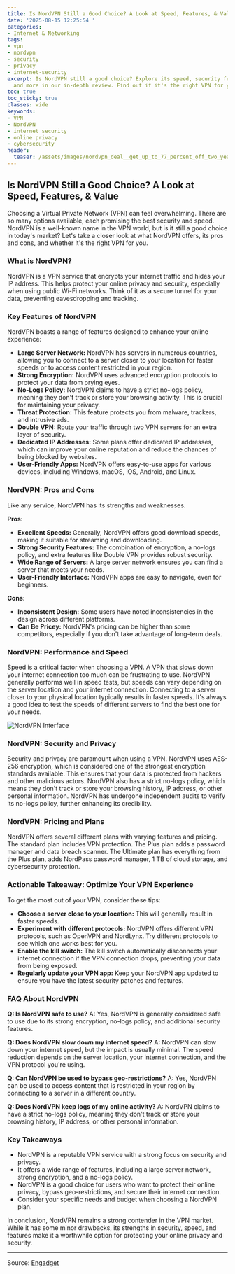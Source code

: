 ```yaml
---
title: Is NordVPN Still a Good Choice? A Look at Speed, Features, & Value
date: '2025-08-15 12:25:54 '
categories:
- Internet & Networking
tags:
- vpn
- nordvpn
- security
- privacy
- internet-security
excerpt: Is NordVPN still a good choice? Explore its speed, security features, pricing,
  and more in our in-depth review. Find out if it's the right VPN for you.
toc: true
toc_sticky: true
classes: wide
keywords:
- VPN
- NordVPN
- internet security
- online privacy
- cybersecurity
header:
  teaser: /assets/images/nordvpn_deal__get_up_to_77_percent_off_two_year_pl_20250815122553.jpg
---
```


## Is NordVPN Still a Good Choice? A Look at Speed, Features, & Value

Choosing a Virtual Private Network (VPN) can feel overwhelming. There are so many options available, each promising the best security and speed. NordVPN is a well-known name in the VPN world, but is it still a good choice in today's market? Let's take a closer look at what NordVPN offers, its pros and cons, and whether it's the right VPN for you.

### What is NordVPN?

NordVPN is a VPN service that encrypts your internet traffic and hides your IP address. This helps protect your online privacy and security, especially when using public Wi-Fi networks. Think of it as a secure tunnel for your data, preventing eavesdropping and tracking.

### Key Features of NordVPN

NordVPN boasts a range of features designed to enhance your online experience:

*   **Large Server Network:** NordVPN has servers in numerous countries, allowing you to connect to a server closer to your location for faster speeds or to access content restricted in your region.
*   **Strong Encryption:** NordVPN uses advanced encryption protocols to protect your data from prying eyes.
*   **No-Logs Policy:** NordVPN claims to have a strict no-logs policy, meaning they don't track or store your browsing activity. This is crucial for maintaining your privacy.
*   **Threat Protection:** This feature protects you from malware, trackers, and intrusive ads.
*   **Double VPN:** Route your traffic through two VPN servers for an extra layer of security.
*   **Dedicated IP Addresses:** Some plans offer dedicated IP addresses, which can improve your online reputation and reduce the chances of being blocked by websites.
*   **User-Friendly Apps:** NordVPN offers easy-to-use apps for various devices, including Windows, macOS, iOS, Android, and Linux.

### NordVPN: Pros and Cons

Like any service, NordVPN has its strengths and weaknesses.

**Pros:**

*   **Excellent Speeds:** Generally, NordVPN offers good download speeds, making it suitable for streaming and downloading.
*   **Strong Security Features:** The combination of encryption, a no-logs policy, and extra features like Double VPN provides robust security.
*   **Wide Range of Servers:** A large server network ensures you can find a server that meets your needs.
*   **User-Friendly Interface:** NordVPN apps are easy to navigate, even for beginners.

**Cons:**

*   **Inconsistent Design:** Some users have noted inconsistencies in the design across different platforms.
*   **Can Be Pricey:** NordVPN's pricing can be higher than some competitors, especially if you don't take advantage of long-term deals.


### NordVPN: Performance and Speed

Speed is a critical factor when choosing a VPN. A VPN that slows down your internet connection too much can be frustrating to use. NordVPN generally performs well in speed tests, but speeds can vary depending on the server location and your internet connection. Connecting to a server closer to your physical location typically results in faster speeds. It's always a good idea to test the speeds of different servers to find the best one for your needs.

![NordVPN Interface](https://o.aolcdn.com/images/dims?image_uri=https%3A%2F%2Fs.yimg.com%2Fos%2Fcreatr-uploaded-images%2F2025-06%2F2bf9e6e0-4865-11f0-b375-58c089da814d&resize=1400%2C933&client=19f2b5e49a271b2bde77&signature=f275b4e90eeb7ba73cd097ace501d2757ebce6de)

### NordVPN: Security and Privacy

Security and privacy are paramount when using a VPN. NordVPN uses AES-256 encryption, which is considered one of the strongest encryption standards available. This ensures that your data is protected from hackers and other malicious actors. NordVPN also has a strict no-logs policy, which means they don't track or store your browsing history, IP address, or other personal information. NordVPN has undergone independent audits to verify its no-logs policy, further enhancing its credibility. 

### NordVPN: Pricing and Plans

NordVPN offers several different plans with varying features and pricing. The standard plan includes VPN protection. The Plus plan adds a password manager and data breach scanner. The Ultimate plan has everything from the Plus plan, adds NordPass password manager, 1 TB of cloud storage, and cybersecurity protection.

### Actionable Takeaway: Optimize Your VPN Experience

To get the most out of your VPN, consider these tips:

*   **Choose a server close to your location:** This will generally result in faster speeds.
*   **Experiment with different protocols:** NordVPN offers different VPN protocols, such as OpenVPN and NordLynx. Try different protocols to see which one works best for you.
*   **Enable the kill switch:** The kill switch automatically disconnects your internet connection if the VPN connection drops, preventing your data from being exposed.
*   **Regularly update your VPN app:** Keep your NordVPN app updated to ensure you have the latest security patches and features.

### FAQ About NordVPN

**Q: Is NordVPN safe to use?**
A: Yes, NordVPN is generally considered safe to use due to its strong encryption, no-logs policy, and additional security features.

**Q: Does NordVPN slow down my internet speed?**
A: NordVPN can slow down your internet speed, but the impact is usually minimal. The speed reduction depends on the server location, your internet connection, and the VPN protocol you're using.

**Q: Can NordVPN be used to bypass geo-restrictions?**
A: Yes, NordVPN can be used to access content that is restricted in your region by connecting to a server in a different country.

**Q: Does NordVPN keep logs of my online activity?**
A: NordVPN claims to have a strict no-logs policy, meaning they don't track or store your browsing history, IP address, or other personal information.

### Key Takeaways

*   NordVPN is a reputable VPN service with a strong focus on security and privacy.
*   It offers a wide range of features, including a large server network, strong encryption, and a no-logs policy.
*   NordVPN is a good choice for users who want to protect their online privacy, bypass geo-restrictions, and secure their internet connection.
*   Consider your specific needs and budget when choosing a NordVPN plan.

In conclusion, NordVPN remains a strong contender in the VPN market. While it has some minor drawbacks, its strengths in security, speed, and features make it a worthwhile option for protecting your online privacy and security.

---

Source: [Engadget](https://www.engadget.com/deals/nordvpn-deal-get-up-to-77-percent-off-two-year-plans-151807441.html?src=rss)